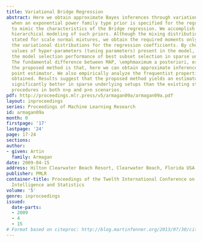 ```yaml
---
title: Variational Bridge Regression
abstract: Here we obtain approximate Bayes inferences through variational methods
  when an exponential power family type prior is specified for the regression coefficients
  to mimic the characteristics of the Bridge regression. We accomplish this through
  hierarchical modeling of such priors. Although the mixing distribution is not explicitly
  stated for scale normal mixtures, we obtain the required moments only to attain
  the variational distributions for the regression coefficients. By choosing specific
  values of hyper-parameters (tuning parameters) present in the model, we can mimic
  the model selection performance of best subset selection in sparse underlying settings.
  The fundamental difference between MAP, \emphmaximum a posteriori, estimation and
  the proposed method is that, here we can obtain approximate inferences besides a
  point estimator. We also empirically analyze the frequentist properties of the estimator
  obtained. Results suggest that the proposed method yields an estimator that performs
  significantly better in sparse underlying setups than the existing state-of-the-art
  procedures in both n>p and p>n scenarios.
pdf: http://proceedings.mlr.press/v5/armagan09a/armagan09a.pdf
layout: inproceedings
series: Proceedings of Machine Learning Research
id: armagan09a
month: 0
firstpage: '17'
lastpage: '24'
page: 17-24
sections: 
author:
- given: Artin
  family: Armagan
date: 2009-04-15
address: Hilton Clearwater Beach Resort, Clearwater Beach, Florida USA
publisher: PMLR
container-title: Proceedings of the Twelth International Conference on Artificial
  Intelligence and Statistics
volume: '5'
genre: inproceedings
issued:
  date-parts:
  - 2009
  - 4
  - 15
# Format based on citeproc: http://blog.martinfenner.org/2013/07/30/citeproc-yaml-for-bibliographies/
---
```

